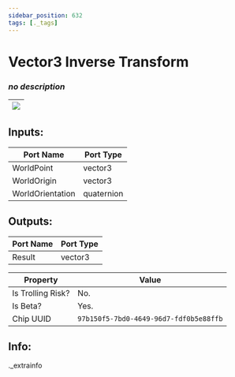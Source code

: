 ```yaml
---
sidebar_position: 632
tags: [._tags]
---
```


# Vector3 Inverse Transform


### *no description*

| ![](https://images-ext-2.discordapp.net/external/MPmIaQzlEPmgGWlgi-WxBBXt0Bjv_zWPkg1y1f_sy3s/https/www.recroomcircuits.com/image/circuit/absolute-value?width=206&height=108) |
|-----|

## Inputs:
| Port Name | Port Type |
|-----------|-----------|
| WorldPoint | vector3 |
| WorldOrigin | vector3 |
| WorldOrientation | quaternion |

## Outputs:
| Port Name | Port Type |
|-----------|-----------|
| Result | vector3 | 

| Property  | Value |
|-------------------|-----------|
| Is Trolling Risk? | No. |
| Is Beta? | Yes. |
| Chip UUID | `97b150f5-7bd0-4649-96d7-fdf0b5e88ffb` |

## Info:
._extrainfo